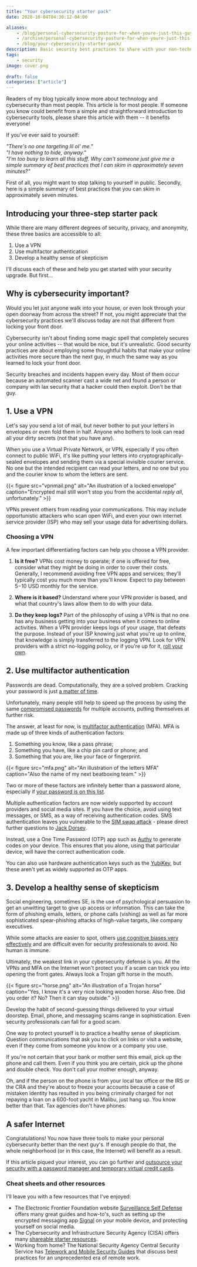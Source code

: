 ```yaml
---
title: "Your cybersecurity starter pack"
date: 2020-10-04T04:30:12-04:00

aliases:
    - /blog/personal-cybersecurity-posture-for-when-youre-just-this-guy-you-know/
    - /archive/personal-cybersecurity-posture-for-when-youre-just-this-guy-you-know/
    - /blog/your-cybersecurity-starter-pack/
description: Basic security best practices to share with your non-technical friend.
tags:
    - security
image: cover.png
 
draft: false
categories: ["article"]
---
```


Readers of my blog typically know more about technology and cybersecurity than most people. This article is for most people. If someone you know could benefit from a simple and straightforward introduction to cybersecurity tools, please share this article with them -- it benefits everyone!

If you've ever said to yourself:

_"There's no one targeting lil ol' me."_\
_"I have nothing to hide, anyway."_\
_"I'm too busy to learn all this stuff. Why can't someone just give me a simple summary of best practices that I can skim in approximately seven minutes?"_

First of all, you might want to stop talking to yourself in public. Secondly, here is a simple summary of best practices that you can skim in approximately seven minutes.

## Introducing your three-step starter pack

While there are many different degrees of security, privacy, and anonymity, these three basics are accessible to all:

1. Use a VPN
2. Use multifactor authentication
3. Develop a healthy sense of skepticism

I'll discuss each of these and help you get started with your security upgrade. But first...

## Why is cybersecurity important?

Would you let just anyone walk into your house, or even look through your open doorway from across the street? If not, you might appreciate that the cybersecurity practices we'll discuss today are not that different from locking your front door.

Cybersecurity isn't about finding some magic spell that completely secures your online activities -- that would be nice, but it's unrealistic. Good security practices are about employing some thoughtful habits that make your online activities more secure than the next guy, in much the same way as you learned to lock your front door.

Security breaches and incidents happen every day. Most of them occur because an automated scanner cast a wide net and found a person or company with lax security that a hacker could then exploit. Don't be that guy.

## 1. Use a VPN

Let's say you send a lot of mail, but never bother to put your letters in envelopes or even fold them in half. Anyone who bothers to look can read all your dirty secrets (not that you have any).

When you use a Virtual Private Network, or VPN, especially if you often connect to public WiFi, it's like putting your letters into cryptographically-sealed envelopes and sending them via a special invisible courier service. No one but the intended recipient can read your letters, and no one but you and the courier know to whom the letters are sent.

{{< figure src="vpnmail.png" alt="An illustration of a locked envelope" caption="Encrypted mail still won't stop you from the accidental _reply all_, unfortunately." >}}

VPNs prevent others from reading your communications. This may include opportunistic attackers who scan open WiFi, and even your own internet service provider (ISP) who may sell your usage data for advertising dollars.

### Choosing a VPN

A few important differentiating factors can help you choose a VPN provider.

1. **Is it free?** VPNs cost money to operate; if one is offered for free, consider what they might be doing in order to cover their costs. Generally, I recommend avoiding free VPN apps and services; they'll typically cost you much more than you'll know. Expect to pay between $5-$10 USD monthly for the service.

2. **Where is it based?** Understand where your VPN provider is based, and what that country's laws allow them to do with your data.

3. **Do they keep logs?** Part of the philosophy of using a VPN is that no one has any business getting into your business when it comes to online activities. When a VPN provider keeps logs of your usage, that defeats the purpose. Instead of your ISP knowing just what you're up to online, that knowledge is simply transferred to the logging VPN. Look for VPN providers with a strict no-logging policy, or if you're up for it, [roll your own](/blog/set-up-a-pi-hole-vpn-on-an-aws-lightsail-instance/).

## 2. Use multifactor authentication

Passwords are dead. Computationally, they are a solved problem. Cracking your password is just [a matter of time](https://howsecureismypassword.net/).

Unfortunately, many people still help to speed up the process by using the same [compromised passwords](https://haveibeenpwned.com/Passwords) for multiple accounts, putting themselves at further risk.

The answer, at least for now, is [multifactor authentication](https://en.wikipedia.org/wiki/Multi-factor_authentication) (MFA). MFA is made up of three kinds of authentication factors:

1. Something you know, like a pass phrase;
2. Something you have, like a chip pin card or phone; and
3. Something that you are, like your face or fingerprint.

{{< figure src="mfa.png" alt="An illustration of the letters MFA" caption="Also the name of my next beatboxing team." >}}

Two or more of these factors are infinitely better than a password alone, especially if [your password is on this list](https://en.wikipedia.org/wiki/List_of_the_most_common_passwords).

Multiple authentication factors are now widely supported by account providers and social media sites. If you have the choice, avoid using text messages, or SMS, as a way of receiving authentication codes. SMS authentication leaves you vulnerable to the [SIM swap attack](https://en.wikipedia.org/wiki/SIM_swap_scam) - please direct further questions to [Jack Dorsey](https://www.nytimes.com/2019/09/05/technology/sim-swap-jack-dorsey-hack.html).

Instead, use a One Time Password (OTP) app such as [Authy](https://authy.com/) to generate codes on your device. This ensures that you alone, using that particular device, will have the correct authentication code.

You can also use hardware authentication keys such as the [YubiKey](https://www.yubico.com/), but these aren't yet as widely supported as OTP apps.

## 3. Develop a healthy sense of skepticism

Social engineering, sometimes SE, is the use of psychological persuasion to get an unwitting target to give up access or information. This can take the form of phishing emails, letters, or phone calls (vishing) as well as far more sophisticated spear-phishing attacks of high-value targets, like company executives.

While some attacks are easier to spot, others [use cognitive biases very effectively](https://www.youtube.com/watch?v=8bAuA1isCz0) and are difficult even for security professionals to avoid. No human is immune.

Ultimately, the weakest link in your cybersecurity defense is you. All the VPNs and MFA on the Internet won't protect you if a scam can trick you into opening the front gates. Always look a Trojan gift horse in the mouth.

{{< figure src="horse.png" alt="An illustration of a Trojan horse" caption="Yes, I know it's a very nice looking wooden horse. Also free. Did you order it? No? Then it can stay outside." >}}

Develop the habit of second-guessing things delivered to your virtual doorstep. Email, phone, and messaging scams range in sophistication. Even security professionals can fall for a good scam.

One way to protect yourself is to practice a healthy sense of skepticism. Question communications that ask you to click on links or visit a website, even if they come from someone you know or a company you use.

If you're not certain that your bank or mother sent this email, pick up the phone and call them. Even if you think you are certain, pick up the phone and double check. You don't call your mother enough, anyway.

Oh, and if the person on the phone is from your local tax office or the IRS or the CRA and they're about to freeze your accounts because a case of mistaken identity has resulted in you being criminally charged for not repaying a loan on a 600-foot yacht in Malibu, just hang up. You know better than that. Tax agencies don't have phones.

## A safer Internet

Congratulations! You now have three tools to make your personal cybersecurity better than the next guy's. If enough people do that, the whole neighborhood (or in this case, the Internet) will benefit as a result.

If this article piqued your interest, you can go further and [outsource your security with a password manager and temporary virtual credit cards](/blog/outsourcing-security-with-1password-authy-and-privacy.com/).

### Cheat sheets and other resources

I'll leave you with a few resources that I've enjoyed:

- The Electronic Frontier Foundation website [Surveillance Self Defense](https://ssd.eff.org/) offers many great guides and how-to's, such as setting up the encrypted messaging app [Signal](https://www.signal.org/) on your mobile device, and protecting yourself on social media.
- The Cybersecurity and Infrastructure Security Agency (CISA) offers many [shareable starter resources](https://www.cisa.gov/resources-tools/all-resources-tools).
- Working from home? The National Security Agency Central Security Service has [Telework and Mobile Security Guides](https://www.nsa.gov/Press-Room/Telework-and-Mobile-Security-Guidance/) that discuss best practices for an unprecedented era of remote work.

